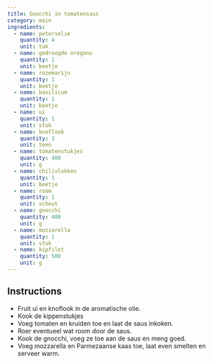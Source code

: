 ```yaml
---
title: Gnocchi in tomatensaus
category: main
ingredients:
  - name: peterselie
    quantity: 4
    unit: tak
  - name: gedroogde oregano
    quantity: 1
    unit: beetje
  - name: rozemarijn
    quantity: 1
    unit: beetje
  - name: basilicum
    quantity: 1
    unit: beetje
  - name: ui
    quantity: 1
    unit: stuk
  - name: knoflook
    quantity: 3
    unit: teen
  - name: tomatenstukjes
    quantity: 400
    unit: g
  - name: chilivlokken
    quantity: 1
    unit: beetje
  - name: room
    quantity: 1
    unit: scheut
  - name: gnocchi
    quantity: 400
    unit: g
  - name: mozzarella
    quantity: 1
    unit: stuk
  - name: kipfilet
    quantity: 500
    unit: g
---
```


<Recipe />

## Instructions

- Fruit ui en knoflook in de aromatische olie.
- Kook de kippenstukjes
- Voeg tomaten en kruiden toe en laat de saus inkoken.
- Roer eventueel wat room door de saus.
- Kook de gnocchi, voeg ze toe aan de saus en meng goed.
- Voeg mozzarella en Parmezaanse kaas toe, laat even smelten en serveer warm.
